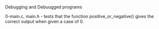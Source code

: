 Debugging and Debuugged programs

0-main.c, main.h - tests that the function positive_or_negative()
 gives the correct output when given a case of 0.


